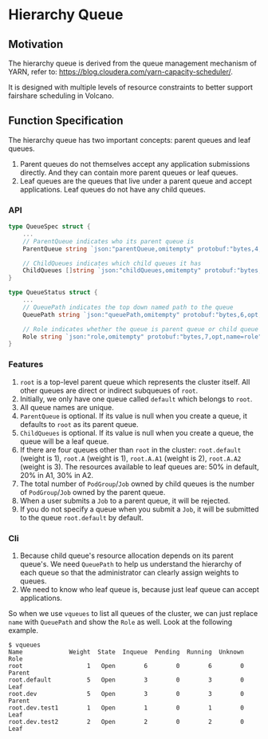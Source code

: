 # Hierarchy Queue

## Motivation

The hierarchy queue is derived from the queue management mechanism of YARN, refer to: https://blog.cloudera.com/yarn-capacity-scheduler/.

It is designed with multiple levels of resource constraints to better support fairshare scheduling in Volcano.

## Function Specification

The hierarchy queue has two important concepts: parent queues and leaf queues.

1. Parent queues do not themselves accept any application submissions directly. And they can contain more parent queues or leaf queues.
2. Leaf queues are the queues that live under a parent queue and accept applications. Leaf queues do not have any child queues.

### API

```go
type QueueSpec struct {
    ...
    // ParentQueue indicates who its parent queue is
    ParentQueue string `json:"parentQueue,omitempty" protobuf:"bytes,4,opt,name=parentQueue"`

    // ChildQueues indicates which child queues it has
    ChildQueues []string `json:"childQueues,omitempty" protobuf:"bytes,5,opt,name=childQueues"`
}

type QueueStatus struct {
    ...
    // QueuePath indicates the top down named path to the queue
    QueuePath string `json:"queuePath,omitempty" protobuf:"bytes,6,opt,name=queuePath"`

    // Role indicates whether the queue is parent queue or child queue 
    Role string `json:"role,omitempty" protobuf:"bytes,7,opt,name=role"`
}
```

### Features

1. `root` is a top-level parent queue which represents the cluster itself. All other queues are direct or indirect subqueues of `root`.
2. Initially, we only have one queue called `default` which belongs to `root`.
3. All queue names are unique.
4. `ParentQueue` is optional. If its value is null when you create a queue, it defaults to `root` as its parent queue.
5. `ChildQueues` is optional. If its value is null when you create a queue, the queue will be a leaf queue.
6. If there are four queues other than `root` in the cluster: `root.default` (weight is 1), `root.A` (weight is 1), `root.A.A1` (weight is 2), `root.A.A2` (weight is 3). The resources available to leaf queues are: 50% in default, 20% in A1, 30% in A2.
7. The total number of `PodGroup`/`Job` owned by child queues is the number of `PodGroup`/`Job` owned by the parent queue.
8. When a user submits a `Job` to a parent queue, it will be rejected.
9. If you do not specify a queue when you submit a `Job`, it will be submitted to the queue `root.default` by default.

### Cli

1. Because child queue's resource allocation depends on its parent queue's. We need `QueuePath` to help us understand the hierarchy of each queue so that the administrator can clearly assign weights to queues.
2. We need to know who leaf queue is, because just leaf queue can accept applications.

So when we use `vqueues` to list all queues of the cluster, we can just replace `name` with `QueuePath` and show the `Role` as well. Look at the following example.

```shell
$ vqueues
Name             Weight  State  Inqueue  Pending  Running  Unknown  Role
root                  1   Open        6        0        6        0  Parent
root.default          5   Open        3        0        3        0  Leaf
root.dev              5   Open        3        0        3        0  Parent
root.dev.test1        1   Open        1        0        1        0  Leaf
root.dev.test2        2   Open        2        0        2        0  Leaf
```
